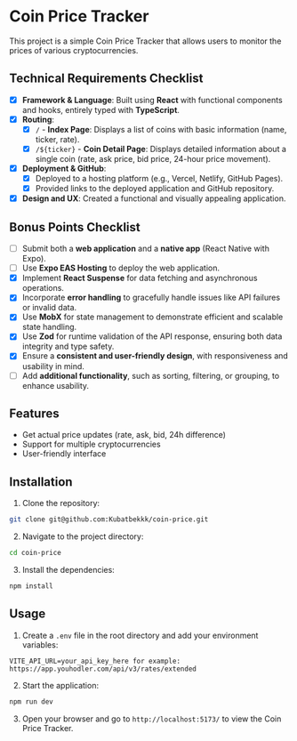 # Coin Price Tracker

This project is a simple Coin Price Tracker that allows users to monitor the prices of various cryptocurrencies.

## Technical Requirements Checklist

- [x] **Framework & Language**: Built using **React** with functional components and hooks, entirely typed with **TypeScript**.
- [x] **Routing**:
  - [x] `/` - **Index Page**: Displays a list of coins with basic information (name, ticker, rate).
  - [x] `/${ticker}` - **Coin Detail Page**: Displays detailed information about a single coin (rate, ask price, bid price, 24-hour price movement).
- [x] **Deployment & GitHub**:
  - [x] Deployed to a hosting platform (e.g., Vercel, Netlify, GitHub Pages).
  - [x] Provided links to the deployed application and GitHub repository.
- [x] **Design and UX**: Created a functional and visually appealing application.

## Bonus Points Checklist

- [ ] Submit both a **web application** and a **native app** (React Native with Expo).
- [ ] Use **Expo EAS Hosting** to deploy the web application.
- [x] Implement **React Suspense** for data fetching and asynchronous operations.
- [x] Incorporate **error handling** to gracefully handle issues like API failures or invalid data.
- [x] Use **MobX** for state management to demonstrate efficient and scalable state handling.
- [x] Use **Zod** for runtime validation of the API response, ensuring both data integrity and type safety.
- [x] Ensure a **consistent and user-friendly design**, with responsiveness and usability in mind.
- [ ] Add **additional functionality**, such as sorting, filtering, or grouping, to enhance usability.

## Features

- Get actual price updates (rate, ask, bid, 24h difference)
- Support for multiple cryptocurrencies
- User-friendly interface

## Installation

1. Clone the repository:

```bash
git clone git@github.com:Kubatbekkk/coin-price.git
```

2. Navigate to the project directory:

```bash
cd coin-price
```

3. Install the dependencies:

```bash
npm install
```

## Usage

1. Create a `.env` file in the root directory and add your environment variables:

```plaintext
VITE_API_URL=your_api_key_here for example: https://app.youhodler.com/api/v3/rates/extended
```

2. Start the application:

```bash
npm run dev
```

3. Open your browser and go to `http://localhost:5173/` to view the Coin Price Tracker.
